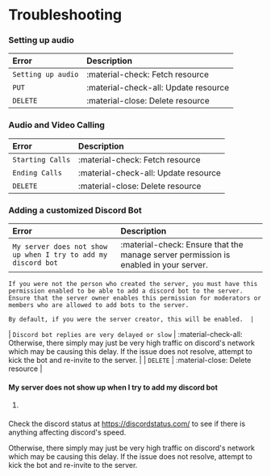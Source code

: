 # Troubleshooting

### Setting up audio

| Error       | Description                          |
| :---------- | :----------------------------------- |
| `Setting up audio`       | :material-check:     Fetch resource  |
| `PUT`       | :material-check-all: Update resource |
| `DELETE`    | :material-close:     Delete resource |


### Audio and Video Calling

| Error       | Description                          |
| :---------- | :----------------------------------- |
| `Starting Calls`       | :material-check:     Fetch resource  |
| `Ending Calls`       | :material-check-all: Update resource |
| `DELETE`    | :material-close:     Delete resource |

### Adding a customized Discord Bot
| Error       | Description                          |
| :---------- | :----------------------------------- |
| `My server does not show up when I try to add my discord bot`       | :material-check:     Ensure that the manage server permission is enabled in your server.

    If you were not the person who created the server, you must have this permission enabled to be able to add a discord bot to the server. Ensure that the server owner enables this permission for moderators or members who are allowed to add bots to the server.

    By default, if you were the server creator, this will be enabled.  |
| `Discord bot replies are very delayed or slow`       | :material-check-all: Otherwise, there simply may just be very high traffic on discord's network which may be causing this delay. If the issue does not resolve, attempt to kick the bot and re-invite to the server.
 |
| `DELETE`    | :material-close:     Delete resource |


#### My server does not show up when I try to add my discord bot


1.

#### 

Check the discord status at https://discordstatus.com/ to see if there is anything affecting discord's speed.

Otherwise, there simply may just be very high traffic on discord's network which may be causing this delay. If the issue does not resolve, attempt to kick the bot and re-invite to the server.


